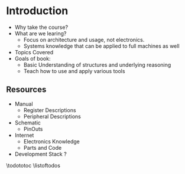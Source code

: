 # Introduction #

  - Why take the course?
  - What are we learing? 
    - Focus on architecture and usage, not electronics. 
    - Systems knowledge that can be applied to full machines as well
  - Topics Covered
  - Goals of book:
    - Basic Understanding of structures and underlying reasoning
    - Teach how to use and apply various tools 
    
## Resources ##

  - Manual 
    - Register Descriptions
    - Peripheral Descriptions
  - Schematic 
    - PinOuts 
  - Internet
    - Electronics Knowledge
    - Parts and Code 
  - Development Stack ?

\todototoc
\listoftodos

